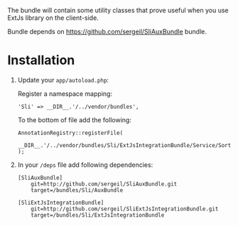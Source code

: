The bundle will contain some utility classes that prove useful when you use ExtJs library on the client-side.

Bundle depends on https://github.com/sergeil/SliAuxBundle bundle.

Installation
============

1. Update your ``app/autoload.php``:

    Register a namespace mapping:

    ```
    'Sli' => __DIR__.'/../vendor/bundles',
    ```

    To the bottom of file add the following:

    ```
    AnnotationRegistry::registerFile(
        __DIR__.'/../vendor/bundles/Sli/ExtJsIntegrationBundle/Service/SortingFieldAnnotations.php'
    );
    ```

2. In your ``/deps`` file add following dependencies:

    ```
    [SliAuxBundle]
        git=http://github.com/sergeil/SliAuxBundle.git
        target=/bundles/Sli/AuxBundle

    [SliExtJsIntegrationBundle]
        git=http://github.com/sergeil/SliExtJsIntegrationBundle.git
        target=/bundles/Sli/ExtJsIntegrationBundle
    ```

